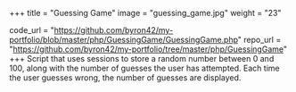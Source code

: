 +++
title = "Guessing Game"
image = "guessing_game.jpg"
weight = "23"

code_url = "https://github.com/byron42/my-portfolio/blob/master/php/GuessingGame/GuessingGame.php"
repo_url = "https://github.com/byron42/my-portfolio/tree/master/php/GuessingGame"
+++
Script that uses sessions to store a random number between 0 and 100, along with the number of guesses 
the user has attempted. Each time the user guesses wrong, the number of guesses are displayed.